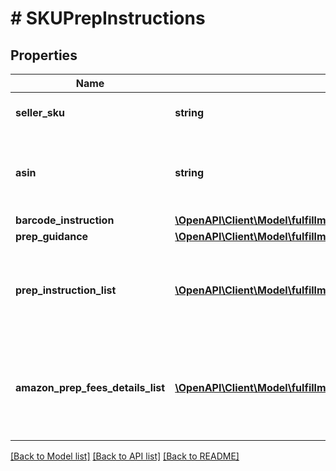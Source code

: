 # # SKUPrepInstructions

## Properties

Name | Type | Description | Notes
------------ | ------------- | ------------- | -------------
**seller_sku** | **string** | The seller SKU of the item. | [optional]
**asin** | **string** | The Amazon Standard Identification Number (ASIN) of the item. | [optional]
**barcode_instruction** | [**\OpenAPI\Client\Model\fulfillment\inbound\v0\BarcodeInstruction**](BarcodeInstruction.md) |  | [optional]
**prep_guidance** | [**\OpenAPI\Client\Model\fulfillment\inbound\v0\PrepGuidance**](PrepGuidance.md) |  | [optional]
**prep_instruction_list** | [**\OpenAPI\Client\Model\fulfillment\inbound\v0\PrepInstruction[]**](PrepInstruction.md) | A list of preparation instructions to help with item sourcing decisions. | [optional]
**amazon_prep_fees_details_list** | [**\OpenAPI\Client\Model\fulfillment\inbound\v0\AmazonPrepFeesDetails[]**](AmazonPrepFeesDetails.md) | A list of preparation instructions and fees for Amazon to prep goods for shipment. | [optional]

[[Back to Model list]](../../README.md#models) [[Back to API list]](../../README.md#endpoints) [[Back to README]](../../README.md)

